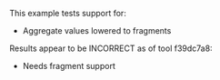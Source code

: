 This example tests support for:

* Aggregate values lowered to fragments

Results appear to be INCORRECT as of tool f39dc7a8:

* Needs fragment support
